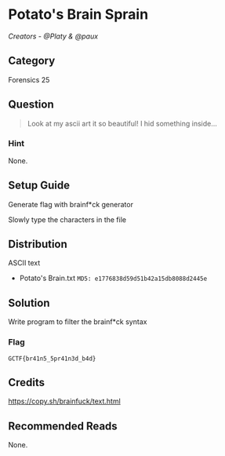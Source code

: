 # Potato's Brain Sprain

<i>Creators - @Platy &amp; @paux</i>

## Category
Forensics 25

## Question
>Look at my ascii art it so beautiful! I hid something inside...

### Hint
None.

## Setup Guide
Generate flag with brainf*ck generator

Slowly type the characters in the file

## Distribution
ASCII text
- Potato's Brain.txt `MD5: e1776838d59d51b42a15db8088d2445e`

## Solution
Write program to filter the brainf*ck syntax

### Flag
`GCTF{br41n5_5pr41n3d_b4d}`

## Credits
https://copy.sh/brainfuck/text.html

## Recommended Reads
None.